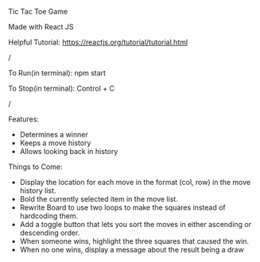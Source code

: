 Tic Tac Toe Game

Made with React JS

Helpful Tutorial: https://reactjs.org/tutorial/tutorial.html

/

To Run(in terminal): npm start

To Stop(in terminal): Control + C

/

Features:
- Determines a winner
- Keeps a move history
- Allows looking back in history

Things to Come:
- Display the location for each move in the format (col, row) in the move history list.
- Bold the currently selected item in the move list.
- Rewrite Board to use two loops to make the squares instead of hardcoding them.
- Add a toggle button that lets you sort the moves in either ascending or descending order.
- When someone wins, highlight the three squares that caused the win.
- When no one wins, display a message about the result being a draw
